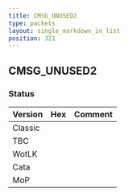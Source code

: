```yaml
---
title: CMSG_UNUSED2
type: packets
layout: single_markdown_in_list
position: 321
---
```


## CMSG_UNUSED2

### Status

Version    | Hex        | Comment
---------- | ---------- | ---------- 
Classic    |            |
TBC        |            |
WotLK      |            |
Cata       |            |
MoP        |            |